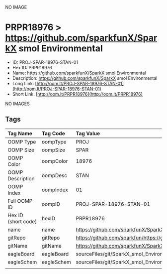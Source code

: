 


  
NO IMAGE  
# PRPR18976 > https://github.com/sparkfunX/SparkX smol Environmental

- ID: PROJ-SPAR-18976-STAN-01
- Hex ID: PRPR18976
- Name: https://github.com/sparkfunX/SparkX smol Environmental
- Description: https://github.com/sparkfunX/SparkX smol Environmental
- Long Link: [http://oom.lt/PROJ-SPAR-18976-STAN-01](http://oom.lt/PROJ-SPAR-18976-STAN-01)
- Short Link: [http://oom.lt/PRPR18976](http://oom.lt/PRPR18976)
  
NO IMAGES  
## Tags
  

|Tag Name|Tag Code|Tag Value|
| :--- | :--- | :--- |
|OOMP Type|oompType|PROJ|
|OOMP Size|oompSize|SPAR|
|OOMP Color|oompColor|18976|
|OOMP Description|oompDesc|STAN|
|OOMP Index|oompIndex|01|
|Full OOMP ID|oompID|PROJ-SPAR-18976-STAN-01|
|Hex ID (short code)|hexID|PRPR18976|
|name|name|https://github.com/sparkfunX/SparkX smol Environmental|
|gitRepo|gitRepo|https://github.com/sparkfun/https://github.com/sparkfunX/SparkX_smol_Environmental|
|gitName|gitName|https://github.com/sparkfunX/SparkX_smol_Environmental|
|eagleBoard|eagleBoard|sourceFiles/git/SparkX_smol_Environmental/Hardware/SparkX_smol_Environmental.brd|
|eagleSchem|eagleSchem|sourceFiles/git/SparkX_smol_Environmental/Hardware/SparkX_smol_Environmental.sch|
||||
